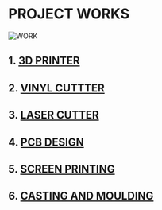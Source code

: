 # PROJECT WORKS

![WORK](http://www.minc.com.au/core/uploads/2013/09/Project-Works.jpg)


##   1. [3D PRINTER](tpmabdulkareem.github.io/3D)

##   2. [VINYL CUTTTER](tpmabdulkareem.github.io/vinyl)

##   3. [LASER CUTTER](tpmabdulkareem.github.io/box)

##   4. [PCB DESIGN](tpmabdulkareem.github.io/led)

##   5. [SCREEN PRINTING](tpmabdulkareem.github.io/tshirt)

##   6. [CASTING AND MOULDING](tpmabdulkareem.github.io/mold)

